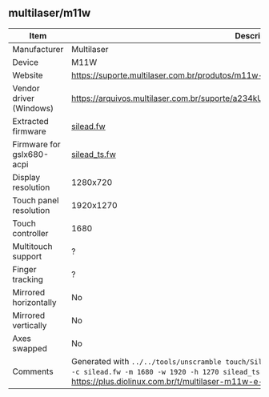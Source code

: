 multilaser/m11w
---------------------------------------------

| Item                      | Description |
|---------------------------|-------------|
| Manufacturer              | Multilaser |
| Device                    | M11W |
| Website                   | https://suporte.multilaser.com.br/produtos/m11w-11-6-cinza-2gb-32gb-nb258 |
| Vendor driver (Windows)   | https://arquivos.multilaser.com.br/suporte/a234kUlkp1mAtvdVYv4nb6Ydf8QR2AjWIWNXzbS2.zip |
| Extracted firmware        | [silead.fw](silead.fw) |
| Firmware for gslx680-acpi | [silead_ts.fw](silead_ts.fw) |
| Display resolution        | 1280x720 |
| Touch panel resolution    | 1920x1270 |
| Touch controller          | 1680 |
| Multitouch support        | ? |
| Finger tracking           | ? |
| Mirrored horizontally     | No |
| Mirrored vertically       | No |
| Axes swapped              | No |
| Comments                  | Generated with `../../tools/unscramble touch/SileadTouch.fw silead.fw && ../../tools/fwtool -c silead.fw -m 1680 -w 1920 -h 1270 silead_ts.fw` . Credits to https://plus.diolinux.com.br/t/multilaser-m11w-e-outros-modelos-com-touch-no-linux/28041 |
